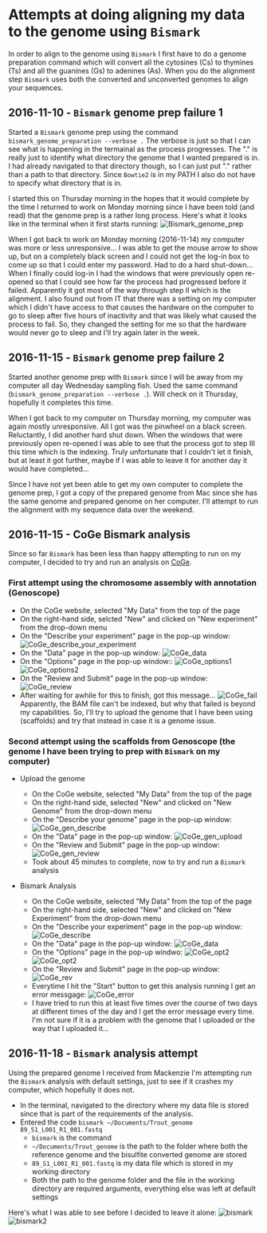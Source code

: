 # Attempts at doing aligning my data to the genome using `Bismark`

In order to align to the genome using `Bismark` I first have to do a genome preparation command which will convert all the cytosines (Cs) to thymines (Ts) and all the guanines (Gs) to adenines (As). When you do the alignment step `Bismark` uses both the converted and unconverted genomes to align your sequences.

## 2016-11-10 - `Bismark` genome prep failure 1
Started a `Bismark` genome prep using the command `bismark_genome_preparation --verbose .` The verbose is just so that I can see what is happening in the termainal as the process progresses. The "." is really just to identify what directory the genome that I wanted prepared is in. I had already navigated to that directory though, so I can just put "." rather than a path to that directory. Since `Bowtie2` is in my PATH I also do not have to specify what directory that is in.

I started this on Thursday morning in the hopes that it would complete by the time I returned to work on Monday morning since I have been told (and read) that the genome prep is a rather long process. Here's what it looks like in the terminal when it first starts running:
![Bismark_genome_prep](https://github.com/mmiddleton/mmiddleton-fish546/blob/master/images/Bismark_genome_prep_notebook/bismark_genome_prep.png)

When I got back to work on Monday morning (2016-11-14) my computer was more or less unresponsive... I was able to get the mouse arrow to show up, but on a completely black screen and I could not get the log-in box to come up so that I could enter my password. Had to do a hard shut-down... When I finally could log-in I had the windows that were previously open re-opened so that I could see how far the process had progressed before it failed. Apparently it got most of the way through step II which is the alignment. I also found out from IT that there was a setting on my computer which I didn't have access to that causes the hardware on the computer to go to sleep after five hours of inactivity and that was likely what caused the process to fail. So, they changed the setting for me so that the hardware would never go to sleep and I'll try again later in the week.

## 2016-11-15 - `Bismark` genome prep failure 2
Started another genome prep with `Bismark` since I will be away from my computer all day Wednesday sampling fish. Used the same command (`bismark_genome_preparation --verbose .`). Will check on it Thursday, hopefully it completes this time.

When I got back to my computer on Thursday morning, my computer was again mostly unresponsive. All I got was the pinwheel on a black screen. Reluctantly, I did another hard shut down. When the windows that were previously open re-opened I was able to see that the process got to step III this time which is the indexing. Truly unfortunate that I couldn't let it finish, but at least it got further, maybe if I was able to leave it for another day it would have completed...

Since I have not yet been able to get my own computer to complete the genome prep, I got a copy of the prepared genome from Mac since she has the same genome and prepared genome on her computer. I'll attempt to run the alignment with my sequence data over the weekend.

## 2016-11-15 - CoGe Bismark analysis
Since so far `Bismark` has been less than happy attempting to run on my computer, I decided to try and run an analysis on [CoGe](https://genomevolution.org/coge/).

### First attempt using the chromosome assembly with annotation (Genoscope)
- On the CoGe website, selected "My Data" from the top of the page
- On the right-hand side, selcted "New" and clicked on "New experiment" from the drop-down menu
- On the "Describe your experiment" page in the pop-up window:
![CoGe_describe_your_experiment](https://github.com/mmiddleton/mmiddleton-fish546/blob/master/images/Bismark_genome_prep_notebook/CoGe_describe_chr.png)
- On the "Data" page in the pop-up window:
![CoGe_data](https://github.com/mmiddleton/mmiddleton-fish546/blob/master/images/Bismark_genome_prep_notebook/CoGe_data_chr_and_scaf.png)
- On the "Options" page in the pop-up window::
![CoGe_options1](https://github.com/mmiddleton/mmiddleton-fish546/blob/master/images/Bismark_genome_prep_notebook/CoGe_options1_chr_and_scaf.png)
![CoGe_options2](https://github.com/mmiddleton/mmiddleton-fish546/blob/master/images/Bismark_genome_prep_notebook/CoGe_options2_chr_and_scaf.png)
- On the "Review and Submit" page in the pop-up window:
![CoGe_review](https://github.com/mmiddleton/mmiddleton-fish546/blob/master/images/Bismark_genome_prep_notebook/CoGe_review_chr.png)
- After waiting for awhile for this to finish, got this message...
![CoGe_fail](https://github.com/mmiddleton/mmiddleton-fish546/blob/master/images/Bismark_genome_prep_notebook/CoGe_chr_fail.png)
Apparently, the BAM file can't be indexed, but why that failed is beyond my capabilities. So, I'll try to upload the genome that I have been using (scaffolds) and try that instead in case it is a genome issue.

### Second attempt using the scaffolds from Genoscope (the genome I have been trying to prep with `Bismark` on my computer)
- Upload the genome
	- On the CoGe website, selected "My Data" from the top of the page
	- On the right-hand side, selected "New" and clicked on "New Genome" from the drop-down menu
	- On the "Describe your genome" page in the pop-up window:
	![CoGe_gen_describe](https://github.com/mmiddleton/mmiddleton-fish546/blob/master/images/Bismark_genome_prep_notebook/CoGe_describegenome.png)
    - On the "Data" page in the pop-up window:
    ![CoGe_gen_upload](https://github.com/mmiddleton/mmiddleton-fish546/blob/master/images/Bismark_genome_prep_notebook/CoGe_uploadgenome.png)
    - On the "Review and Submit" page in the pop-up window:
    ![CoGe_gen_review](https://github.com/mmiddleton/mmiddleton-fish546/blob/master/images/Bismark_genome_prep_notebook/CoGe_reviewgenome.png)
    - Took about 45 minutes to complete, now to try and run a `Bismark` analysis

- Bismark Analysis
	- On the CoGe website, selected "My Data" from the top of the page
	- On the right-hand side, selected "New" and clicked on "New Experiment" from the drop-down menu
	- On the "Describe your experiment" page in the pop-up window:
	![CoGe_describe](https://github.com/mmiddleton/mmiddleton-fish546/blob/master/images/Bismark_genome_prep_notebook/CoGe_describe_scaf.png)
	- On the "Data" page in the pop-up window:
	![CoGe_data](https://github.com/mmiddleton/mmiddleton-fish546/blob/master/images/Bismark_genome_prep_notebook/CoGe_data_chr_and_scaf.png)
    - On the "Options" page in the pop-up windwo:
    ![CoGe_opt2](https://github.com/mmiddleton/mmiddleton-fish546/blob/master/images/Bismark_genome_prep_notebook/CoGe_options1_chr_and_scaf.png)
    ![CoGe_opt2](https://github.com/mmiddleton/mmiddleton-fish546/blob/master/images/Bismark_genome_prep_notebook/CoGe_options2_chr_and_scaf.png)
    - On the "Review and Submit" page in the pop-up window:
    ![CoGe_rev](https://github.com/mmiddleton/mmiddleton-fish546/blob/master/images/Bismark_genome_prep_notebook/CoGe_review_scaf.png)
    - Everytime I hit the "Start" button to get this analysis running I get an error messgage:
    ![CoGe_error](https://github.com/mmiddleton/mmiddleton-fish546/blob/master/images/Bismark_genome_prep_notebook/CoGe_scaf_fail.png)
    - I have tried to run this at least five times over the course of two days at different times of the day and I get the error message every time. I'm not sure if it is a problem with the genome that I uploaded or the way that I uploaded it... 

## 2016-11-18 - `Bismark` analysis attempt
Using the prepared genome I received from Mackenzie I'm attempting run the `Bismark` analysis with default settings, just to see if it crashes my computer, which hopefully it does not.

- In the terminal, navigated to the directory where my data file is stored since that is part of the requirements of the analysis.
- Entered the code `bismark ~/Documents/Trout_genome 89_S1_L001_R1_001.fastq` 
	- `bismark` is the command
	- `~/Documents/Trout_genome` is the path to the folder where both the reference genome and the bisulfite converted genome are stored
	- `89_S1_L001_R1_001.fastq` is my data file which is stored in my working directory
	- Both the path to the genome folder and the file in the working directory are required arguments, everything else was left at default settings

Here's what I was able to see before I decided to leave it alone:
![bismark](https://github.com/mmiddleton/mmiddleton-fish546/blob/master/images/Bismark_genome_prep_notebook/bismark.png)
![bismark2](https://github.com/mmiddleton/mmiddleton-fish546/blob/master/images/Bismark_genome_prep_notebook/bismark2.png)
